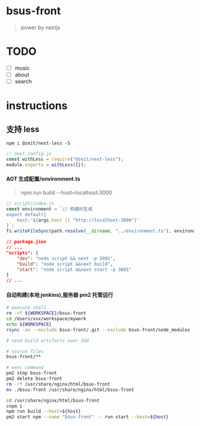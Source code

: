 # bsus-front

> power by nextjs

# TODO

- [ ] music
- [ ] about
- [ ] search

# instructions

## 支持 less

`npm i @zeit/next-less -S`

```js
// next.config.js
const withLess = require("@zeit/next-less");
module.exports = withLess({});
```

#### AOT 生成配置/environment.ts

> npm run build --host=localhost:3000

```js
// script/index.js
const environment = `// 构建时生成
export default{
    host:'${args.host || "http://localhost:3000"}'
}`;
fs.writeFileSync(path.resolve(__dirname, "../environment.ts"), environment);
```

```json
// package.json
// ...
"scripts": {
    "dev": "node script && next -p 3001",
    "build": "node script &&next build",
    "start": "node script &&next start -p 3001"
}
// ...
```

#### 自动构建(本地 jenkins),服务器 pm2 托管运行

```bash
# execute shell
rm -rf ${WORKSPACE}/bsus-front
cd /Users/xxx/workspace/mywork
echo ${WORKSPACE}
rsync -av --exclude bsus-front/.git --exclude bsus-front/node_modules --exclude bsus-front/.next --exclude bsus-front/_next bsus-front ${WORKSPACE}
```

```bash
# send build artifacts over SSH

# source files
bsus-front/**

# exec command
pm2 stop bsus-front
pm2 delete bsus-front
rm -rf /usr/share/nginx/html/bsus-front
mv ./bsus-front /usr/share/nginx/html/bsus-front

cd /usr/share/nginx/html/bsus-front
cnpm i
npm run build --host=${host}
pm2 start npm --name "bsus-front" -- run start --host=${host}



```

